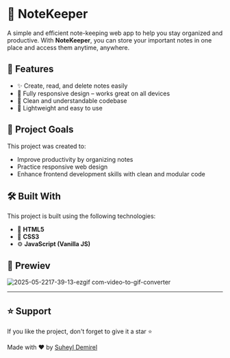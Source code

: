 # 📝 NoteKeeper

A simple and efficient note-keeping web app to help you stay organized and productive. With **NoteKeeper**, you can store your important notes in one place and access them anytime, anywhere.


## 🚀 Features

- ✨ Create, read, and delete notes easily  
- 📱 Fully responsive design – works great on all devices  
- 🧠 Clean and understandable codebase  
- 📁 Lightweight and easy to use

## 📌 Project Goals

This project was created to:

- Improve productivity by organizing notes
- Practice responsive web design
- Enhance frontend development skills with clean and modular code


## 🛠️ Built With

This project is built using the following technologies:

- 🧱 **HTML5**  
- 🎨 **CSS3**  
- ⚙️ **JavaScript (Vanilla JS)**

## 📸 Prewiev

![2025-05-2217-39-13-ezgif com-video-to-gif-converter](https://github.com/user-attachments/assets/b10cea56-62af-49d0-905f-aa82918dae6b)


---

## ⭐ Support

If you like the project, don't forget to give it a star ⭐  

Made with ❤️ by [Suheyl Demirel](https://github.com/SuheylDemirel05)
